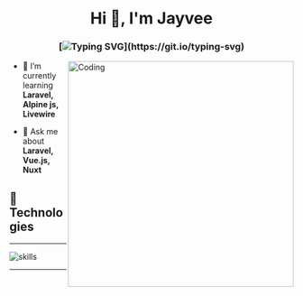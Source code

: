 <h1 align="center">
Hi 👋, I'm Jayvee
</h1>

<h3 align="center">

[![Typing SVG](https://readme-typing-svg.herokuapp.com?font=Fira+Code&pause=1000&color=727E8A&width=790&lines=A+passionate+full+stack+developer+from+Sorsogon+City%2C+Philippines.;)](https://git.io/typing-svg)

</h3>

<img align="right" alt="Coding" width="400" src="https://media.giphy.com/media/yYSSBtDgbbRzq/giphy.gif">

- 🌱 I’m currently learning **Laravel, Alpine js, Livewire**

- 💬 Ask me about **Laravel, Vue.js, Nuxt**


## 🔧 Technologies
---
![skills](https://skillicons.dev/icons?i=html,css,js,php,laravel,nodejs,vue,nuxtjs,bootstrap,mysql,md,git,github,stackoverflow,vscode&theme=light)

---
